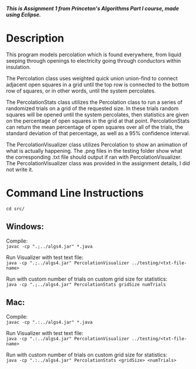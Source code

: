 ***This is Assignment 1 from Princeton's Algorithms Part I course, made using Eclipse.***

# Description
This program models percolation which is found everywhere, from liquid seeping through openings to electricity going through conductors within insulation.  

The Percolation class uses weighted quick union union-find to connect adjacent open squares in a grid until the top row is connected to the bottom row of squares, or in other words, until the system percolates.   

The PercolationStats class utilizes the Percolation class to run a series of randomized trials on a grid  of the requested size. In these trials random squares will be opened until the system percolates, then statistics are given on the percentage of open squares in the grid at that point. PercolationStats can return the mean percentage of open squares over all of the trials, the standard deviation of that percentage, as well as a 95% confidence interval.  

The PercolationVisualizer class utilizes Percolation to show an animation of what is actually happening. The .png files in the testing folder show what the corresponding .txt file should output if ran with PercolationVisualizer. The PercolationVisualizer class was provided in the assignment details, I did not write it.

# Command Line Instructions
`cd src/`
## Windows:
  
Compile:  
 `javac -cp ".;../algs4.jar" *.java`  

Run Visualizer with test text file:  
 `java -cp ".;../algs4.jar" PercolationVisualizer ../testing/<txt-file-name>`  
 
Run with custom number of trials on custom grid size for statistics:  
`java -cp ".;../algs4.jar" PercolationStats gridSize numTrials`

## Mac:

Compile:  
 `javac -cp ".:../algs4.jar" *.java`

Run Visualizer with test text file:  
`java -cp ".:../algs4.jar" PercolationVisualizer ../testing/<txt-file-name>`  

Run with custom number of trials on custom grid size for statistics:  
`java -cp ".:../algs4.jar" PercolationStats <gridSize> <numTrials>`  




